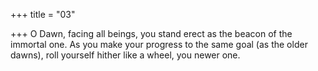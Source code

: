 +++
title = "03"

+++
O Dawn, facing all beings, you stand erect as the beacon of the
immortal one.
As you make your progress to the same goal (as the older dawns), roll  yourself hither like a wheel, you newer one.